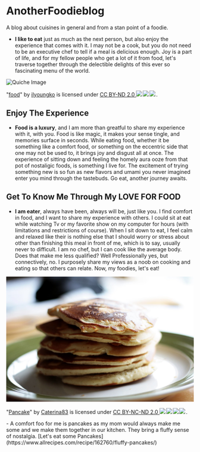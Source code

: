 # AnotherFoodieblog
A blog about cuisines in general and from a stan point of a foodie.
<br>
- **I like to eat** just as much as the next person, but also enjoy the experience that comes with it. I may not be a cook, but you do not need to be an executive chef to tell if a meal is delicious enough. Joy is a part of life, and for my fellow people who get a lot of it from food, let's traverse together through the delectible delights of this ever so fascinating menu of the world.

![Quiche Image](https://github.com/parulod/AnotherFoodieblog/blob/main/Quiche%20Image.jpg)
 
<p class="attribution">"<a target="_blank" rel="noopener noreferrer" href="https://www.flickr.com/photos/27312908@N05/4385732951">food</a>" by <a target="_blank" rel="noopener noreferrer" href="https://www.flickr.com/photos/27312908@N05">ilyoungko</a> is licensed under <a target="_blank" rel="noopener noreferrer" href="https://creativecommons.org/licenses/by-nd/2.0/?ref=openverse">CC BY-ND 2.0 <img src="https://mirrors.creativecommons.org/presskit/icons/cc.svg" style="height: 1em; margin-right: 0.125em; display: inline;"></img><img src="https://mirrors.creativecommons.org/presskit/icons/by.svg" style="height: 1em; margin-right: 0.125em; display: inline;"></img><img src="https://mirrors.creativecommons.org/presskit/icons/nd.svg" style="height: 1em; margin-right: 0.125em; display: inline;"></img></a>. </p>
 

## Enjoy The Experience
- **Food is a luxury**, and I am more than greatful to share my experience with it, with you. Food is like magic, it makes your sense tingle, and memories surface in seconds. While eating food, whether it be something like a comfort food, or something on the eccentric side that one may not be used to, it brings joy and disgust all at once. The experience of sitting down and feeling the homely aura ooze from that pot of nostaligic foods, is something I live for. The excitement of trying something new is so fun as new flavors and umami you never imagined enter you mind through the tastebuds. Go eat, another journey awaits.

## Get To Know Me Through My **LOVE FOR FOOD**
- **I am eater**, always have been, always will be, just like you. I find comfort in food, and I want to share my experience with others. I could sit at eat while watching Tv or my favorite show on my computer for hours (with limitations and restrictions of course). When I sit down to eat, I feel calm and relaxed like their is nothing else that I should worry or stress about other than finishing this meal in front of me, which is to say, usually never to difficult. I am no chef, but I can cook like the average body. Does that make me less qualified? Well Professionally yes, but connectively, no. I purposely share my views as a noob on cooking and eating so that others can relate. Now, my foodies, let's eat! 

![Pancake Galore](Pancakes.jpg)
<p class="attribution">"<a target="_blank" rel="noopener noreferrer" href="https://www.flickr.com/photos/45881012@N07/5092814379">Pancake</a>" by <a target="_blank" rel="noopener noreferrer" href="https://www.flickr.com/photos/45881012@N07">Caterina83</a> is licensed under <a target="_blank" rel="noopener noreferrer" href="https://creativecommons.org/licenses/by-nc-nd/2.0/?ref=openverse">CC BY-NC-ND 2.0 <img src="https://mirrors.creativecommons.org/presskit/icons/cc.svg" style="height: 1em; margin-right: 0.125em; display: inline;"></img><img src="https://mirrors.creativecommons.org/presskit/icons/by.svg" style="height: 1em; margin-right: 0.125em; display: inline;"></img><img src="https://mirrors.creativecommons.org/presskit/icons/nc.svg" style="height: 1em; margin-right: 0.125em; display: inline;"></img><img src="https://mirrors.creativecommons.org/presskit/icons/nd.svg" style="height: 1em; margin-right: 0.125em; display: inline;"></img></a>. </p>
- A comfort foo for me is pancakes as my mom would always make me some and we make them together in our kitchen. They bring a fluffy sense of nostalgia. [Let's eat some Pancakes](https://www.allrecipes.com/recipe/162760/fluffy-pancakes/)
